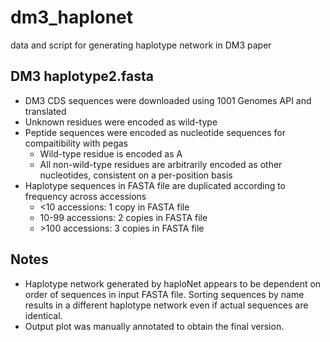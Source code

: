 # dm3_haplonet
data and script for generating haplotype network in DM3 paper

## DM3 haplotype2.fasta
* DM3 CDS sequences were downloaded using 1001 Genomes API and translated
* Unknown residues were encoded as wild-type
* Peptide sequences were encoded as nucleotide sequences for compaitibility with pegas
  * Wild-type residue is encoded as A
  * All non-wild-type residues are arbitrarily encoded as other nucleotides, consistent on a per-position basis
* Haplotype sequences in FASTA file are duplicated according to frequency across accessions
  * <10 accessions: 1 copy in FASTA file
  * 10-99 accessions: 2 copies in FASTA file
  * \>100 accessions: 3 copies in FASTA file

## Notes
* Haplotype network generated by haploNet appears to be dependent on order of sequences in input FASTA file. Sorting sequences by name results in a different haplotype network even if actual sequences are identical.
* Output plot was manually annotated to obtain the final version.
